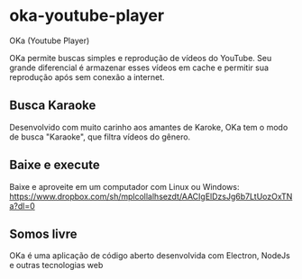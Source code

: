 # oka-youtube-player
OKa (Youtube Player)

OKa permite buscas simples e reprodução de vídeos do YouTube. Seu grande diferencial é armazenar esses vídeos em cache e permitir sua reprodução após sem conexão a internet.

## Busca Karaoke
Desenvolvido com muito carinho aos amantes de Karoke, OKa tem o modo de busca "Karaoke", que filtra vídeos do gênero.

## Baixe e execute
Baixe e aproveite em um computador com Linux ou Windows:
https://www.dropbox.com/sh/mplcollalhsezdt/AACIgElDzsJg6b7LtUozOxTNa?dl=0

## Somos livre
OKa é uma aplicação de código aberto desenvolvida com Electron, NodeJs e outras tecnologias web
